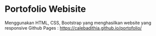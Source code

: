 # Portofolio Webisite
Menggunakan HTML, CSS, Bootstrap yang menghasilkan website yang responsive
Github Pages : https://calebadithia.github.io/portofolio/
